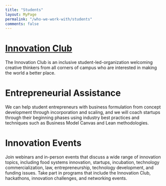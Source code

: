 ```yaml
---
title: "Students"
layout: MyPage
permalink: "/who-we-work-with/students"
comments: false
---
```

# <a href="/NIU-Innovation-Club">Innovation Club</a> <br>
The Innovation Club is an inclusive student-led-organization welcoming creative thinkers from all corners of campus who are interested in making the world a better place.<br>

# Entrepreneurial Assistance <br>
We can help student entrepreneurs with business formulation from concept development through incorporation and scaling, and we will coach startups through their beginning phases using industry best practices and techniques such as Business Model Canvas and Lean methodologies.<br>

# Innovation Events <br>
Join webinars and in-person events that discuss a wide range of innovation topics, including food systems innovation, startups, incubation, technology commercialization, law, entrepreneurship, technology development, and funding issues. Take part in programs that include the Innovation Club, hackathons, innovation challenges, and networking events. <br>
